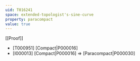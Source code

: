 ```yaml
---
uid: T016241
space: extended-topologist's-sine-curve
property: paracompact
value: true
---
```

[[Proof]]

* [T000951] [Compact|P000016]
* [I000013] [Compact|P000016] => [Paracompact|P000030]

